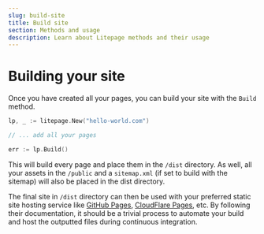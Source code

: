 ```yaml
---
slug: build-site
title: Build site
section: Methods and usage
description: Learn about Litepage methods and their usage
---
```


# Building your site

Once you have created all your pages, you can build your site with the `Build` method.

```go
lp, _ := litepage.New("hello-world.com")

// ... add all your pages

err := lp.Build()
```

This will build every page and place them in the `/dist` directory. As well, all your assets in the `/public` and a `sitemap.xml` (if set to build with the sitemap) will also be placed in the dist directory.

The final site in `/dist` directory can then be used with your preferred static site hosting service like [GitHub Pages](https://pages.github.com/), [CloudFlare Pages](https://pages.cloudflare.com/), etc. By following their documentation, it should be a trivial process to automate your build and host the outputted files during continuous integration.
